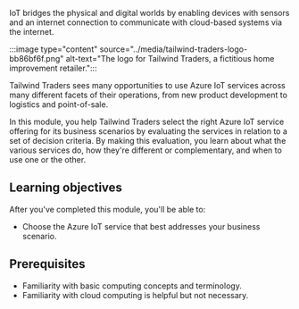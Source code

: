 IoT bridges the physical and digital worlds by enabling devices with sensors and an internet connection to communicate with cloud-based systems via the internet.

:::image type="content" source="../media/tailwind-traders-logo-bb86bf6f.png" alt-text="The logo for Tailwind Traders, a fictitious home improvement retailer.":::

Tailwind Traders sees many opportunities to use Azure IoT services across many different facets of their operations, from new product development to logistics and point-of-sale.

In this module, you help Tailwind Traders select the right Azure IoT service offering for its business scenarios by evaluating the services in relation to a set of decision criteria. By making this evaluation, you learn about what the various services do, how they're different or complementary, and when to use one or the other.

## Learning objectives

After you've completed this module, you'll be able to:

- Choose the Azure IoT service that best addresses your business scenario.

## Prerequisites

- Familiarity with basic computing concepts and terminology.
- Familiarity with cloud computing is helpful but not necessary.
